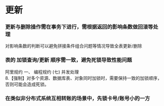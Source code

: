 # 更新

### 更新与删除操作需在事务下进行，需根据返回的影响条数做回滚等处理

对影响条数的判断可以避免拼接条件组合问题等情况导致全表更新/删除


### 表的 加锁查询/更新 顺序需一致，避免死锁导致性能问题

阿里规约 一、 编程规约 (七) 并发处理\
8.【强制】对多个资源、数据库表、对象同时加锁时，需要保持一致的加锁顺序，否则可能会造成死锁。

### 在类似非分布式系统互相转账的场景中，先锁卡号/账号小的一方